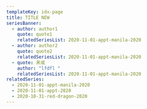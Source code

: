 ```yaml
---
templateKey: idx-page
title: TITLE NEW
seriesBanner:
  - author: author1
    quote: quote1
    relatedSeriesList: 2020-11-01-appt-manila-2020
  - author: author2
    quote: quote2
    relatedSeriesList: 2020-11-01-appt-manila-2020
  - quote: 来或
    author: "lfdfl "
    relatedSeriesList: 2020-11-01-appt-manila-2020
relatedSeries:
  - 2020-11-01-appt-manila-2020
  - 2020-11-01-appt-2020
  - 2020-10-31-red-dragon-2020
---
```

